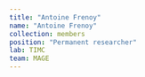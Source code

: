 ```yaml
---
title: "Antoine Frenoy"
name: "Antoine Frenoy"
collection: members
position: "Permanent researcher"
lab: TIMC
team: MAGE
---
```



